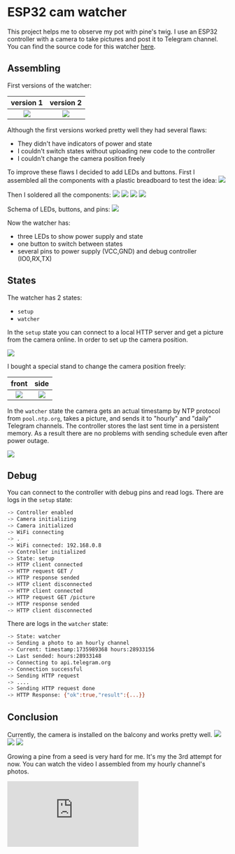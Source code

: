 # ESP32 cam watcher

This project helps me to observe my pot with pine's twig. I use an ESP32 controller with a camera to take pictures and post it to Telegram channel.
You can find the source code for this watcher [here](https://github.com/mrsuh/esp32-cam-watcher).

## Assembling

First versions of the watcher:

version 1 | version 2
:---:|:---:
![](./images/IMG_4481.webp) | ![](./images/IMG_5067.webp)

Although the first versions worked pretty well they had several flaws:
* They didn't have indicators of power and state
* I couldn't switch states without uploading new code to the controller
* I couldn't change the camera position freely

To improve these flaws I decided to add LEDs and buttons. 
First I assembled all the components with a plastic breadboard to test the idea:
![](./images/IMG_5342.webp)

Then I soldered all the components:
![](./images/IMG_5802.webp)
![](./images/IMG_5819.webp)
![](./images/IMG_5819.webp)
![](./images/IMG_5822.webp)

Schema of LEDs, buttons, and pins:
![](./images/pins.svg)

Now the watcher has:
* three LEDs to show power supply and state
* one button to switch between states
* several pins to power supply (VCC,GND) and debug controller (IO0,RX,TX)

## States

The watcher has 2 states:
* `setup`
* `watcher`

In the `setup` state you can connect to a local HTTP server and get a picture from the camera online. In order to set up the camera position.

![](./images/screenshot.webp)

I bought a special stand to change the camera position freely:

front | side
:---:|:---:
![](./images/IMG_5828.webp) | ![](./images/IMG_5829.webp)

In the `watcher` state the camera gets an actual timestamp by NTP protocol from `pool.ntp.org`, takes a picture, and sends it to "hourly" and "daily" Telegram channels.
The controller stores the last sent time in a persistent memory. As a result there are no problems with sending schedule even after power outage.

![](./images/screenshot-2.webp)

## Debug

You can connect to the controller with debug pins and read logs. There are logs in the `setup` state:
```bash
-> Controller enabled
-> Camera initializing
-> Camera initialized
-> WiFi connecting
-> .
-> WiFi connected: 192.168.0.8
-> Controller initialized
-> State: setup 
-> HTTP client connected
-> HTTP request GET /
-> HTTP response sended
-> HTTP client disconnected
-> HTTP client connected
-> HTTP request GET /picture
-> HTTP response sended
-> HTTP client disconnected
```

There are logs in the `watcher` state:
```bash
-> State: watcher
-> Sending a photo to an hourly channel
-> Current: timestamp:1735989368 hours:28933156
-> Last sended: hours:28933148
-> Connecting to api.telegram.org
-> Connection successful
-> Sending HTTP request
-> ....
-> Sending HTTP request done
-> HTTP Response: {"ok":true,"result":{...}}
```

## Conclusion

Currently, the camera is installed on the balcony and works pretty well.
![](./images/IMG_5843.webp)
![](./images/IMG_5844.webp)
![](./images/IMG_5845.webp)

Growing a pine from a seed is very hard for me. It's my the 3rd attempt for now. You can watch the video I assembled from my hourly channel's photos.

<iframe class="rounded" src="https://www.youtube.com/embed/7hh2q1jP7Ew" title="YouTube video player" frameborder="0" allow="accelerometer; autoplay; clipboard-write; encrypted-media; gyroscope; picture-in-picture; web-share" referrerpolicy="strict-origin-when-cross-origin" allowfullscreen></iframe>
